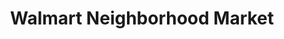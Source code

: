 ---
title: "Walmart Neighborhood Market"
url: /middleburg/walmart-neighborhood-market/
shop: supermarket
---